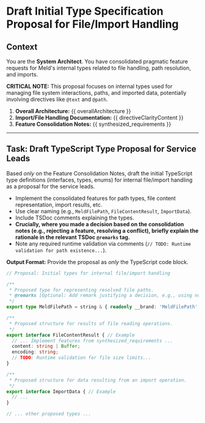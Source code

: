 # Draft Initial Type Specification Proposal for File/Import Handling

## Context

You are the **System Architect**. You have consolidated pragmatic feature requests for Meld's internal types related to file handling, path resolution, and imports.

**CRITICAL NOTE:** This proposal focuses on internal types used for managing file system interactions, paths, and imported data, potentially involving directives like `@text` and `@path`.

1.  **Overall Architecture:** {{ overallArchitecture }}
2.  **Import/File Handling Documentation:** {{ directiveClarityContent }}
3.  **Feature Consolidation Notes:** {{ synthesized_requirements }}

---

## Task: Draft TypeScript Type Proposal for Service Leads

Based *only* on the Feature Consolidation Notes, draft the initial TypeScript type definitions (interfaces, types, enums) for internal file/import handling as a proposal for the service leads.

*   Implement the consolidated features for path types, file content representation, import results, etc.
*   Use clear naming (e.g., `MeldFilePath`, `FileContentResult`, `ImportData`).
*   Include TSDoc comments explaining the types.
*   **Crucially, where you made a decision based on the consolidation notes (e.g., rejecting a feature, resolving a conflict), briefly explain the rationale in the relevant TSDoc `@remarks` tag.**
*   Note any required runtime validation via comments (`// TODO: Runtime validation for path existence...`).

**Output Format:** Provide the proposal as *only* the TypeScript code block.

```typescript
// Proposal: Initial types for internal file/import handling

/**
 * Proposed type for representing resolved file paths.
 * @remarks [Optional: Add remark justifying a decision, e.g., using nominal typing for safety]
 */
export type MeldFilePath = string & { readonly __brand: 'MeldFilePath' }; // Example

/**
 * Proposed structure for results of file reading operations.
 */
export interface FileContentResult { // Example
  // ... Implement features from synthesized_requirements ...
  content: string | Buffer;
  encoding: string;
  // TODO: Runtime validation for file size limits...
}

/**
 * Proposed structure for data resulting from an import operation.
 */
export interface ImportData { // Example
  // ...
}

// ... other proposed types ...
```
